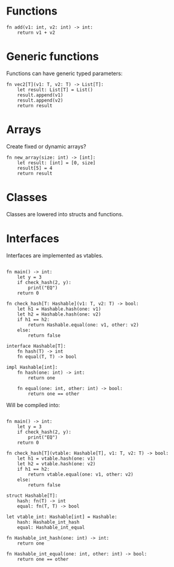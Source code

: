 # Functions

```
fn add(v1: int, v2: int) -> int:
    return v1 + v2
```

# Generic functions

Functions can have generic typed parameters:

```
fn vec2[T](v1: T, v2: T) -> List[T]:
    let result: List[T] = List()
    result.append(v1)
    result.append(v2)
    return result
```

# Arrays

Create fixed or dynamic arrays?

```
fn new_array(size: int) -> [int]:
    let result: [int] = [0, size]
    result[5] = 4
    return result
```

# Classes

Classes are lowered into structs and functions.

# Interfaces

Interfaces are implemented as vtables.

```

fn main() -> int:
    let y = 3
    if check_hash(2, y):
        print("EQ")
    return 0

fn check_hash[T: Hashable](v1: T, v2: T) -> bool:
    let h1 = Hashable.hash(one: v1)
    let h2 = Hashable.hash(one: v2)
    if h1 == h2:
        return Hashable.equal(one: v1, other: v2)
    else:
        return false

interface Hashable[T]:
    fn hash(T) -> int
    fn equal(T, T) -> bool

impl Hashable[int]:
    fn hash(one: int) -> int:
        return one

    fn equal(one: int, other: int) -> bool:
        return one == other

```

Will be compiled into:

```

fn main() -> int:
    let y = 3
    if check_hash(2, y):
        print("EQ")
    return 0

fn check_hash[T](vtable: Hashable[T], v1: T, v2: T) -> bool:
    let h1 = vtable.hash(one: v1)
    let h2 = vtable.hash(one: v2)
    if h1 == h2:
        return vtable.equal(one: v1, other: v2)
    else:
        return false

struct Hashable[T]:
    hash: fn(T) -> int
    equal: fn(T, T) -> bool

let vtable_int: Hashable[int] = Hashable:
    hash: Hashable_int_hash
    equal: Hashable_int_equal

fn Hashable_int_hash(one: int) -> int:
    return one

fn Hashable_int_equal(one: int, other: int) -> bool:
    return one == other

```
